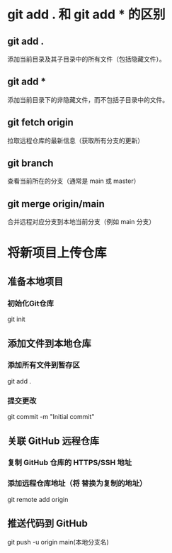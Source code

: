 # git add . 和 git add * 的区别
## git add .
添加当前目录及其子目录中的所有文件（包括隐藏文件）。    
## git add * 
添加当前目录下的非隐藏文件，而不包括子目录中的文件。

## git fetch origin
拉取远程仓库的最新信息（获取所有分支的更新）


## git branch
查看当前所在的分支（通常是 main 或 master）


## git merge origin/main
合并远程对应分支到本地当前分支（例如 main 分支）


# 将新项目上传仓库

## 准备本地项目
### 初始化Git仓库
git init

## 添加文件到本地仓库
### 添加所有文件到暂存区
git add .
### 提交更改
git commit -m "Initial commit"

## 关联 GitHub 远程仓库
### 复制 GitHub 仓库的 ‌HTTPS/SSH 地址
### 添加远程仓库地址（将 <url> 替换为复制的地址）
git remote add origin <url>

## 推送代码到 GitHub
git push -u origin main(本地分支名)



